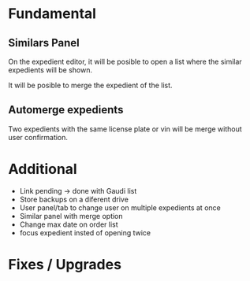 # Fundamental

## Similars Panel
On the expedient editor,
it will be posible to open a list
where the similar expedients will be shown.

It will be posible to merge the expedient of the list.

## Automerge expedients
Two expedients with the same license plate or vin
will be merge without user confirmation.

# Additional

- Link pending -> done with Gaudi list
- Store backups on a diferent drive
- User panel/tab to change user on multiple expedients at once
- Similar panel with merge option
- Change max date on order list
- focus expedient insted of opening twice

# Fixes / Upgrades

